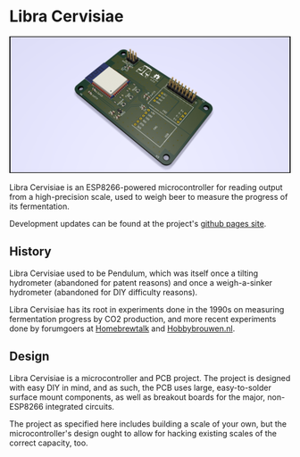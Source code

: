 # Libra Cervisiae
![pcb](https://raw.githubusercontent.com/jslater89/libra-cervisiae/master/docs/images/pcb-0.3.0.png)

Libra Cervisiae is an ESP8266-powered microcontroller for reading output from a high-precision scale, used to weigh beer to measure the progress of its fermentation.

Development updates can be found at the project's [github pages site](https://jslater89.github.io/libra-cervisiae).

## History
Libra Cervisiae used to be Pendulum, which was itself once a tilting hydrometer (abandoned for patent reasons) and once a weigh-a-sinker hydrometer (abandoned for DIY difficulty reasons).

Libra Cervisiae has its root in experiments done in the 1990s on measuring fermentation progress by CO2 production, and more recent experiments done by forumgoers at [Homebrewtalk](https://www.homebrewtalk.com/forum/threads/estimating-alcohol-by-total-weight-during-fermentation.265716/#post-6913352) and [Hobbybrouwen.nl](https://www.hobbybrouwen.nl/forum/index.php/topic,35958.0.html).

## Design
Libra Cervisiae is a microcontroller and PCB project. The project is designed with easy DIY in mind, and as such, the PCB uses large, easy-to-solder surface mount components, as well as breakout boards for the major, non-ESP8266 integrated circuits.

The project as specified here includes building a scale of your own, but the microcontroller's design ought to allow for hacking existing scales of the correct capacity, too.
